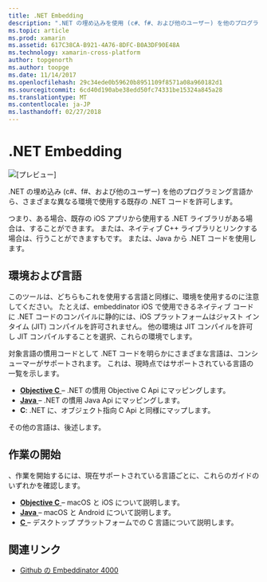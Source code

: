 ```yaml
---
title: .NET Embedding
description: ".NET の埋め込みを使用 (c#、f#、および他のユーザー) を他のプログラミング言語から使用する、既存の .NET コード"
ms.topic: article
ms.prod: xamarin
ms.assetid: 617C38CA-B921-4A76-8DFC-B0A3DF90E48A
ms.technology: xamarin-cross-platform
author: topgenorth
ms.author: toopge
ms.date: 11/14/2017
ms.openlocfilehash: 29c34ede0b59620b8951109f8571a08a960182d1
ms.sourcegitcommit: 6cd40d190abe38edd50fc74331be15324a845a28
ms.translationtype: MT
ms.contentlocale: ja-JP
ms.lasthandoff: 02/27/2018
---
```

# <a name="net-embedding"></a>.NET Embedding

![[プレビュー]](~/media/shared/preview.png)

.NET の埋め込み (c#、f#、および他のユーザー) を他のプログラミング言語から、さまざまな異なる環境で使用する既存の .NET コードを許可します。

つまり、ある場合、既存の iOS アプリから使用する .NET ライブラリがある場合は、することができます。   または、ネイティブ C++ ライブラリとリンクする場合は、行うことができますもです。   または、Java から .NET コードを使用します。

## <a name="environments-and-languages"></a>環境および言語

このツールは、どちらもこれを使用する言語と同様に、環境を使用するのに注意してください。   たとえば、embeddinator iOS で使用できるネイティブ コードに .NET コードのコンパイルに静的には、iOS プラットフォームはジャスト イン タイム (JIT) コンパイルを許可されません。  他の環境は JIT コンパイルを許可し JIT コンパイルすることを選択、これらの環境でします。

対象言語の慣用コードとして .NET コードを明らかにさまざまな言語は、コンシューマーがサポートされます。   これは、現時点ではサポートされている言語の一覧を示します。

- [**Objective C** ](objective-c/index.md) – .NET の慣用 Objective C Api にマッピングします。
- [**Java** ](android/index.md) – .NET の慣用 Java Api にマッピングします。
- **C**: .NET に、オブジェクト指向 C Api と同様にマップします。

その他の言語は、後述します。

## <a name="getting-started"></a>作業の開始

、作業を開始するには、現在サポートされている言語ごとに、これらのガイドのいずれかを確認します。

- [**Objective C** ](get-started/objective-c/index.md) – macOS と iOS について説明します。
- [**Java** ](get-started/java/index.md) – macOS と Android について説明します。
- [**C** ](get-started/c.md) – デスクトップ プラットフォームでの C 言語について説明します。


## <a name="related-links"></a>関連リンク

- [Github の Embeddinator 4000](https://github.com/mono/Embeddinator-4000)
